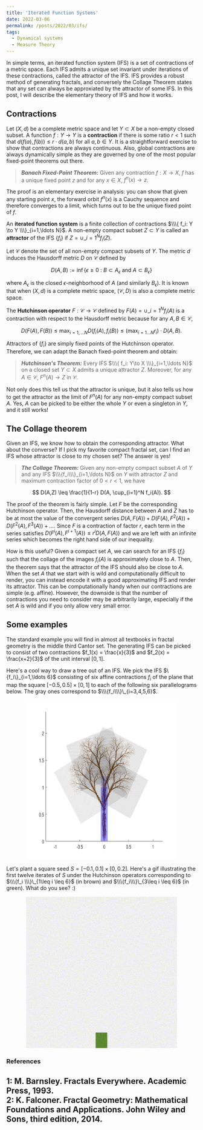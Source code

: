 ```yaml
---
title: 'Iterated Function Systems'
date: 2022-03-06
permalink: /posts/2022/03/ifs/
tags:
  - Dynamical systems
  - Measure Theory
---
```


In simple terms, an iterated function system (IFS) is a set of contractions of a metric space. Each IFS admits a unique set invariant under iterations of these contractions, called the attractor of the IFS. IFS provides a robust method of generating fractals, and conversely the Collage Theorem states that any set can always be approxiated by the attractor of some IFS. In this post, I will describe the elementary theory of IFS and how it works.

## Contractions

Let $(X,d)$ be a complete metric space and let $Y \subset X$ be a non-empty closed subset. A function $f:Y \to Y$ is a **contraction** if there is some ratio $r<1$ such that $d(f(a),f(b)) \leq r\cdot d(a,b)$ for all $a,b \in Y$. It is a straightforward exercise to show that contractions are always continuous. Also, global contractions are always dynamically simple as they are governed by one of the most popular fixed-point theorems out there.

> **_Banach Fixed-Point Theorem:_** Given any contraction $f:X \to X$, $f$ has a unique fixed point $z$ and for any $x \in X$, $f^n(x) \to z$.

The proof is an elementary exercise in analysis: you can show that given any starting point $x$, the forward orbit $f^n(x)$ is a Cauchy sequence and therefore converges to a limit, which turns out to be the unique fixed point of $f$.

An **iterated function system** is a finite collection of contractions $\\\{ f_i: Y \to Y \\\}_{i=1,\ldots N}$. A non-empty compact subset $Z \subset Y$ is called an **attractor** of the IFS $\{f_i\}$ if $Z = \cup\_{i=1}^N f_i(Z)$.

Let $\mathcal{C}$ denote the set of all non-empty compact subsets of $Y$. The metric $d$ induces the Hausdorff metric $D$ on $\mathcal{C}$ defined by

$$
D(A,B) := \inf \{ \epsilon \geq 0 \: : \: B \subset A_\epsilon \text{ and } A \subset B_\epsilon \}
$$

where $A_\epsilon$ is the closed $\epsilon$-neighborhood of $A$ (and similarly $B_\epsilon$). It is known that when $(X,d)$ is a complete metric space, $(\mathcal{C},D)$ is also a complete metric space.

The **Hutchinson operator** $F: \mathcal{C} \to \mathcal{C}$ defined by $F(A) = \cup\_{i=1}^N f_i(A)$ is a contraction with respect to the Hausdorff metric because for any $A,B \in \mathcal{C}$,

$$
D(F(A),F(B)) \leq \max_{i=1,\ldots N} D( f_i(A), f_i(B)) \leq (\max_{i=1\ldots N} r_i) \cdot D(A,B).
$$

Attractors of $\{f_i\}$ are simply fixed points of the Hutchinson operator. Therefore, we can adapt the Banach fixed-point theorem and obtain:

> **_Hutchinson's Theorem:_** Every IFS $\\\{ f_i: Y\to X \\\}_{i=1,\ldots N}$ on a closed set $Y \subset X$ admits a unique attractor $Z$. Moreover, for any $A \in \mathcal{C}$, $F^n(A) \to Z$ in $\mathcal{C}$.

Not only does this tell us that the attractor is unique, but it also tells us how to get the attractor as the limit of $F^n(A)$ for any non-empty compact subset $A$. Yes, $A$ can be picked to be either the whole $Y$ or even a singleton in $Y$, and it still works!

## The Collage theorem

Given an IFS, we know how to obtain the corresponding attractor. What about the converse? If I pick my favorite compact fractal set, can I find an IFS whose attractor is close to my chosen set? The answer is yes!

> **_The Collage Theorem:_** Given any non-empty compact subset $A$ of $Y$ and any IFS $\\\{f_i\\\}_{i=1,\ldots N}$ on $Y$ with attractor $Z$ and maximum contraction factor of $0<r<1$, we have

$$
D(A,Z) \leq \frac{1}{1-r} D(A, \cup_{i=1}^N f_i(A)).
$$

The proof of the theorem is fairly simple. Let $F$ be the corresponding Hutchinson operator. Then, the Hausdorff distance between $A$ and $Z$ has to be at most the value of the convergent series $D(A, F(A)) + D(F(A),F^2(A)) + D(F^2(A),F^3(A)) + \ldots$. Since $F$ is a contraction of factor $r$, each term in the series satisfies $D(F^i(A), F^{i+1}(A)) \leq r^i D(A,F(A))$ and we are left with an infinite series which becomes the right hand side of our inequality.

How is this useful? Given a compact set $A$, we can search for an IFS $\{f_i\}$ such that the collage of the images $f_i(A)$ is approximately close to $A$. Then, the theorem says that the attractor of the IFS should also be close to $A$. When the set $A$ that we start with is wild and computationally difficult to render, you can instead encode it with a good approximating IFS and render its attractor. This can be computationally handy when our contractions are simple (e.g. affine). However, the downside is that the number of contractions you need to consider may be arbitrarily large, especially if the set $A$ is wild and if you only allow very small error.

## Some examples

The standard example you will find in almost all textbooks in fractal geometry is the middle third Cantor set. The generating IFS can be picked to consist of two contractions $f_1(x) = \frac{x}{3}$ and $f_2(x) = \frac{x+2}{3}$ of the unit interval $[0,1]$.

Here's a cool way to draw a tree out of an IFS. We pick the IFS $\\\{f_i\\\}\_{i=1,\ldots 6\}$ consisting of six affine contractions $f_i$ of the plane that map the square $[-0.5,0.5]\times [0,1]$ to each of the following six parallelograms below. The gray ones correspond to $\\\{f_i\\\}\_{i=3,4,5,6}$.
<p align="center">
  <img src="/images/ifs-tree-setup01.png" width="400" height="420" />
</p>

Let's plant a square seed $S=[-0.1,0.1] \times [0, 0.2]$. Here's a gif illustrating the first twelve iterates of $S$ under the Hutchinson operators corresponding to $\\\{f_i \\\}\_{1\leq i \leq 6}$ (in brown) and $\\\{f_i\\\}\_{3\leq i \leq 6}$ (in green). What do you see? :)

<p align="center">
  <img src="/images/ifstree.gif" width="400" height="400" />
</p>

### References

<a name="fn1">1</a>: M. Barnsley. Fractals Everywhere. Academic Press, 1993.   
<a name="fn2">2</a>: K. Falconer. Fractal Geometry: Mathematical Foundations and Applications. John Wiley and Sons, third edition, 2014.
------
